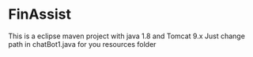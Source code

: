 # FinAssist
This is a eclipse maven project with java 1.8 and Tomcat 9.x
Just change path in chatBot1.java for you resources folder
